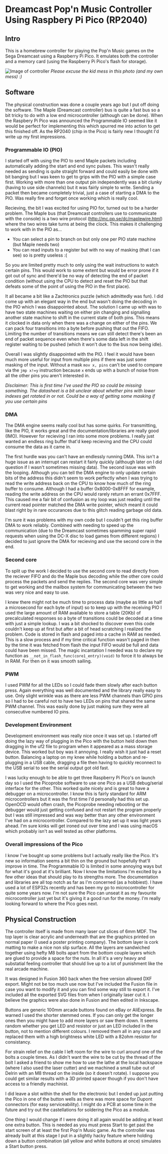 # Dreamcast Pop'n Music Controller<br/>Using Raspbery Pi Pico (RP2040)

## Intro
This is a homebrew controller for playing the Pop'n Music games on the Sega Dreamcast using a Raspberry Pi Pico. It emulates both the controller and a memory card (using the Raspberry Pi Pico's flash for storage).

![Image of controller](https://github.com/charcole/Dreamcast-PopnMusic/blob/main/Photos/IMG_4824.jpeg)
*Please excuse the kid mess in this photo (and my own mess) :)*

## Software
The physical construction was done a couple years ago but I put off doing the software. The Maple (Dreamcast controller) bus is quite a fast bus so a bit tricky to do with a low end microcontroller (although can be done). When the Raspbery Pi Pico was announced the Programmable IO seemed like it would be perfect for implementing this which spurred me into action to get this finished off. As the RP2040 (chip in the Pico) is fairly new I thought I'd write up my first impressions.

### Programmable IO (PIO)
I started off with using the PIO to send Maple packets including automatically adding the start and end sync pulses. This wasn't really needed as sending is quite straight forward and could easily be done with bit banging but I was keen to get to grips with the PIO with a simple case first. Working with more than one output pin independently was a bit clunky (having to use side channels) but it was fairly simple to write. Sending a packet then became completely trivial, just a case of starting a DMA to the PIO. Was really fire and forget once working which is really cool.

Recieving, the bit I was excited for using PIO for, turned out to be a harder problem. The Maple bus (that Dreamcast controllers use to communicate with the console) is a two wire protocol (http://mc.pp.se/dc/maplewire.html) where the two wires take turns at being the clock. This makes it challenging to work with in the PIO as...
* You can select a pin to branch on but only one per PIO state machine (but Maple needs two)
* You can read inputs to a register but with no way of masking (that I can see) so is pretty useless :(

So you are limited pretty much to only using the wait instructions to watch certain pins. This would work to some extent but would be error prone if it got out of sync and there'd be no way of detecting the end of packet condition (without using the CPU to detect and reset the PIO but that defeats some of the point of using the PIO in the first place).

It all became a bit like a Zachtronics puzzle (which admittedly was fun). I did come up with an elegant way in the end but wasn't doing the decoding in the PIO which I was disappointed about. The solution I came up with was to have two state machines waiting on either pin changing and signalling another state machine to shift in the current state of both pins. This means it clocked in data only when there was a change on either of the pins. We can pack four transitions into a byte before pushing that out the FIFO. Limiting the number of transitions means we can still detect there's been an end of packet sequence even when there's some data left in the shift register waiting to be pushed (which it won't due to the bus now being idle).

Overall I was slightly disappointed with the PIO. I feel it would have been much more useful for input from multiple pins if there was just some masking of the input. Without a mask `mov x, pins` can't be used to compare via the `jmp x!=y` instruction because `x` ends up with a bunch of noise from all the other pins you aren't interested in.

*Disclaimer: This is first time I've used the PIO so could be missing something. The datasheet is a bit unclear about whether pins with lower indexes get rotated in or not. Could be a way of getting some masking if you use certain pins*

### DMA

The DMA engine seems really cool but has some quirks. For transmitting, like the PIO, it works great and the documentation/libraries are really good (IMO). However for recieving I ran into some more problems. I really just wanted an endless ring buffer that'd keep recieving and the CPU could consume the data as it came in.

The first hurdle was you can't have an endlessly running DMA. This isn't a huge issue as an interrupt can restart it fairly quickly (although later on I did question if I wasn't sometimes missing data). The second issue was with the looping. Although you can tell the DMA engine to only update certain bits of the address this didn't seem to work perfectly when I was trying to read the write address back on the CPU to know how much of the ring buffer to consume. Although I had a buffer 0x8000-0x8FFF for example, reading the write address on the CPU would rarely return an errant 0x7FFF. This caused me a fair bit of confusion as my loop was just reading until the current read pointer matched the DMA write pointer, which meant it could blast right by in rare occurances due to this glitch reading garbage old data.

I'm sure it was problems with my own code but I couldn't get this ring buffer DMA to work reliably. Combined with needing to speed up the communication (due to the Dreamcast sometimes spamming super rapid requests when using the DC-X disc to load games from different regions) I decided to just ignore the DMA for recieving and use the second core in the end.

### Second core

To split up the work I decided to use the second core to read directly from the reciever FIFO and do the Maple bus decoding while the other core could process the packets and send the replies. The second core was very simple to get working and the mailbox system for communicating between the two was very nice and easy to use.

I knew there might not be much time to process data (maybe as little as half a microsecond for each byte of input) so to keep up with the receiving PIO I used the large amount of RAM available to store a table (20Kb) of precalculated responses so a byte of transitions could be decoded at a time with just a simple lookup. I was a bit shocked to discover even this code couldn't keep up at first but after a bit of head scratching I realized the problem. Code is stored in flash and paged into a cache in RAM as needed. This is a slow process and if my time critical function wasn't paged in then by the time it was fetched from flash the input FIFO would be full and data could have been missed. The magic incantation I needed was to declare my function as `__not_in_flash_func(core1_entry)(void)` to force it to always be in RAM. For then on it was smooth sailing.

### PWM

I used PWM for all the LEDs so I could fade them slowly after each button press. Again everything was well documented and the library really easy to use. Only slight wrinkle was as there are less PWM channels than GPIO pins so I had to be careful not to have two LEDs on pins that shared the same PWM channel. This was easily done by just making sure they were all consecutive numbered IO pins.

### Development Environment

Development environment was really nice once it was set up. I started off doing the lazy way of plugging in the Pico with the button held down then dragging in the uf2 file to program when it appeared as a mass storage device. This worked but boy was it annoying. I really wish it just had a reset button. Balancing a laptop on my knee while holding a button and re-plugging in a USB cable, dragging a file then having to quickly reconnect to the USB serial to see the serial output got old fast.

I was lucky enough to be able to get three Raspberry Pi Pico's on launch day so I used the Picoprobe software to use one Pico as a USB debug/serial interface for the other. This worked quite nicely and is great to have a debugger on a microcontroller. I know this is fairly standard for ARM microcontrollers but it was the first time I'd personally had this set up. OpenOCD would often crash, the Picoprobe needing rebooting or the debugger would just getting confused and not restart the program properly but I was still impressed and was way better than any other environment I've had on a microcontroller. Compared to the lazy set up it was light years ahead. I'm sure kinks will get ironed out over time and I was using macOS which probably isn't as well tested as other platforms.

### Overall impressions of the Pico

I know I've bought up some problems but I actually really like the Pico. It's new so information seems a bit thin on the ground but hopefully that'll improve in time. The Programmable IO is limited in some annoying ways but for what it's good at it's brilliant. Now I know the limitations I'm excited by a few other ideas that should play to its strengths more. The documentation and libraries are all top notch as far as I'm concerned (as a hobbiest). I have used a lot of ESP32s recently and has been my go to microcontroller for quite some years now. I'm not sure the Pico can unseat it as my favourite microcontroller just yet but it's giving it a good run for the money. I'm really looking forward to where the Pico goes next.

## Physical Construction
The controller itself is made from many laser cut slices of 6mm MDF. The top layer is clear acrylic and underneath that are the graphics printed on normal paper (I used a poster printing company). The bottom layer is cork matting to make a nice non slip surface. All the layers are sandwiched together using hefty M8 bolts apart from the bottom couple layers which are glued to provide a space for the nuts. In all it's a very heavy and substatial feeling controller that should live up to a lot of punishment like the real arcade machine.

It was designed in Fusion 360 back when the free version allowed DXF export. Might not be too much use now but I've included the Fusion file in case you want to modify it and you can find some way still to export it. I've included all the exported SVG files from when I originally laser cut it. I believe the graphics were also done in Fusion and then edited in Inkscape.

Buttons are generic 100mm arcade buttons found on eBay or AliExpress. Be warned I used the shorter stemmed ones. If you can only get the longer ones then you might have to add more layers or saw them down. It seems random whether you get LED and resistor or just an LED included in the button, not to mention different colours. I removed them all in any case and replaced them with a high brightness white LED with a 82ohm resistor for consistancy.

For strain relief on the cable I left room for the wire to curl around one of the bolts a couple times. As I didn't want the wire to be cut by the thread of the bolt I asked a friend to show me how to use the lathe at the local hackspace (where I also used the laser cutter) and we machined a small tube out of Delrin with an M8 thread on the inside (so it doesn't rotate). I suppose you could get similar results with a 3D printed spacer though if you don't have access to a friendly machinist.

I did leave a slot within the shell for the electronic but I ended up just putting the Pico in one of the button wells as there was more space for Dupont connectors (for easy serviceability). I might do a PCB at some time in the future and try out the castellations for soldering the Pico as a module.

One thing I would change if I were doing it all again would be adding at least one extra button. This is needed as you must press Start to get past the start screen of at least the first Pop'n Music game. As the controller was already built at this stage I put in a slightly hacky feature where holding down a button combination (all yellow and white buttons at once) simulates a Start button press.
